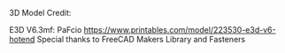 3D Model Credit:

E3D V6.3mf: PaFcio https://www.printables.com/model/223530-e3d-v6-hotend
Special thanks to FreeCAD Makers Library and Fasteners
